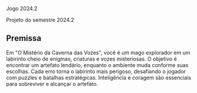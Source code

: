 Jogo 2024.2

Projeto do semestre 2024.2

## Premissa 

Em "O Mistério da Caverna das Vozes", você é um mago explorador em um labirinto cheio de enigmas, criaturas e vozes misteriosas. O objetivo é encontrar um artefato lendário, enquanto o ambiente muda conforme suas escolhas. Cada erro torna o labirinto mais perigoso, desafiando o jogador com puzzles e batalhas estratégicas. Inteligência e coragem são essenciais para sobreviver e alcançar o artefato.
